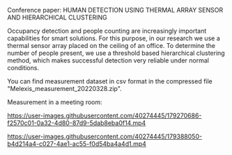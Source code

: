 Conference paper: HUMAN DETECTION USING THERMAL ARRAY SENSOR AND HIERARCHICAL CLUSTERING

Occupancy detection and people counting are increasingly important capabilities for smart solutions. For this purpose, in our research we use a thermal sensor array placed on the ceiling of an office. To determine the number of people present, we use a threshold based hierarchical clustering method, which makes successful detection very reliable under normal conditions.

You can find measurement dataset in csv format in the compressed file "Melexis_measurement_20220328.zip".

Measurement in a meeting room:


https://user-images.githubusercontent.com/40274445/179270686-f2570c01-0a32-4d80-87d9-5dab8eba0f14.mp4




https://user-images.githubusercontent.com/40274445/179388050-b4d214a4-c027-4ae1-ac55-f0d54ba4a4d1.mp4

